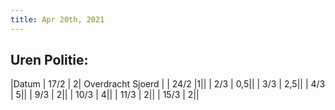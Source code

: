 ```yaml
---
title: Apr 20th, 2021
---
```


## Uren Politie:
|Datum
| 17/2 | 2| Overdracht Sjoerd |
| 24/2 |1||
| 2/3  | 0,5||
| 3/3  | 2,5||
| 4/3  | 5||
| 9/3  | 2||
| 10/3 | 4||
| 11/3 | 2||
| 15/3 | 2||
